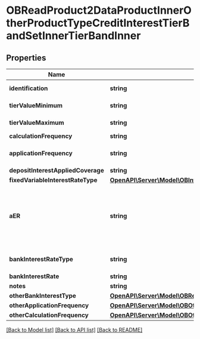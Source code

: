 # OBReadProduct2DataProductInnerOtherProductTypeCreditInterestTierBandSetInnerTierBandInner

## Properties
Name | Type | Description | Notes
------------ | ------------- | ------------- | -------------
**identification** | **string** | Unique and unambiguous identification of a  Tier Band for the Product. | [optional] 
**tierValueMinimum** | **string** | Minimum deposit value for which the credit interest tier applies. | 
**tierValueMaximum** | **string** | Maximum deposit value for which the credit interest tier applies. | [optional] 
**calculationFrequency** | **string** | How often is credit interest calculated for the account. | [optional] 
**applicationFrequency** | **string** | How often is interest applied to the Product for this tier/band i.e. how often the financial institution pays accumulated interest to the customer&#39;s account. | 
**depositInterestAppliedCoverage** | **string** | Amount on which Interest applied. | [optional] 
**fixedVariableInterestRateType** | [**OpenAPI\Server\Model\OBInterestFixedVariableType1Code**](OBInterestFixedVariableType1Code.md) |  | 
**aER** | **string** | The annual equivalent rate (AER) is interest that is calculated under the assumption that any interest paid is combined with the original balance and the next interest payment will be based on the slightly higher account balance. Overall, this means that interest can be compounded several times in a year depending on the number of times that interest payments are made.  Read more: Annual Equivalent Rate (AER) http://www.investopedia.com/terms/a/aer.asp#ixzz4gfR7IO1A | 
**bankInterestRateType** | **string** | Interest rate types, other than AER, which financial institutions may use to describe the annual interest rate payable to the account holder&#39;s account. | [optional] 
**bankInterestRate** | **string** | Bank Interest for the product | [optional] 
**notes** | **string** |  | [optional] 
**otherBankInterestType** | [**OpenAPI\Server\Model\OBReadProduct2DataProductInnerOtherProductTypeCreditInterestTierBandSetInnerTierBandInnerOtherBankInterestType**](OBReadProduct2DataProductInnerOtherProductTypeCreditInterestTierBandSetInnerTierBandInnerOtherBankInterestType.md) |  | [optional] 
**otherApplicationFrequency** | [**OpenAPI\Server\Model\OBOtherCodeType11**](OBOtherCodeType11.md) |  | [optional] 
**otherCalculationFrequency** | [**OpenAPI\Server\Model\OBOtherCodeType12**](OBOtherCodeType12.md) |  | [optional] 

[[Back to Model list]](../README.md#documentation-for-models) [[Back to API list]](../README.md#documentation-for-api-endpoints) [[Back to README]](../README.md)



